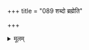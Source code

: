 +++
title = "089 शब्दो ब्रह्मेति"

+++
<details><summary>मूलम्</summary>

शब्दो ब्रह्मेति यत्तन्मुनिभिरभिदधे स ह्यचिद्भेद इष्टः सूक्ष्माकारस्तु सोऽर्थं न गमयति यतस्सत्तया नैष हेतुः ।  
स्फोटस्त्वं वर्णजुष्टस्त्विति यदभिहितं भारते साऽपि शक्तिः वर्णानां स्यात्तयाऽर्थः स्फुट इति घटते स्फोटशब्दोऽपि तस्याम् ॥ ८९ ॥
</details>